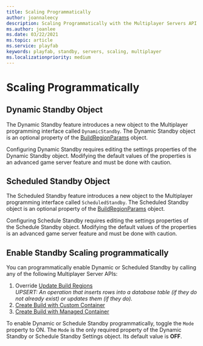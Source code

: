 ```yaml
---
title: Scaling Programmatically
author: joannaleecy
description: Scaling Programmatically with the Multiplayer Servers API
ms.author: joanlee
ms.date: 03/22/2021
ms.topic: article
ms.service: playfab
keywords: playfab, standby, servers, scaling, multiplayer
ms.localizationpriority: medium
---
```


# Scaling Programmatically

## Dynamic Standby Object

The Dynamic Standby feature introduces a new object to the Multiplayer programming interface called `DynamicStandby`. The Dynamic Standby object is an optional property of the [BuildRegionParams](/rest/api/playfab/multiplayer/multiplayerserver/updatebuildregions#buildregionparams) object.

Configuring Dynamic Standby requires editing the settings properties of the Dynamic Standby object. Modifying the default values of the properties is an advanced game server feature and must be done with caution.

## Scheduled Standby Object

The Scheduled Standby feature introduces a new object to the Multiplayer programming interface called `ScheduledStandby`. The Scheduled Standby object is an optional property of the [BuildRegionParams](/rest/api/playfab/multiplayer/multiplayer-server/update-build-regions#buildregionparams) object.

Configuring Schedule Standby requires editing the settings properties of the Schedule Standby object. Modifying the default values of the properties is an advanced game server feature and must be done with caution.

## Enable Standby Scaling programmatically

You can programmatically enable Dynamic or Scheduled Standby by calling any of the following Multiplayer Server APIs:

1. Override [Update Build Regions](/rest/api/playfab/multiplayer/multiplayer-server/update-build-regions)  
   *UPSERT: An operation that inserts rows into a database table (if they do not already exist) or updates them (if they do).*
2. [Create Build with Custom Container](/rest/api/playfab/multiplayer/multiplayerserver/createbuildwithcustomcontainer)
3. [Create Build with Managed Container](/rest/api/playfab/multiplayer/multiplayer-server/create-build-with-managed-container)

To enable Dynamic or Schedule Standby programmatically, toggle the `Mode` property to ON. The `Mode` is the only required property of the Dynamic Standby or Schedule Standby Settings object. Its default value is **OFF**.
